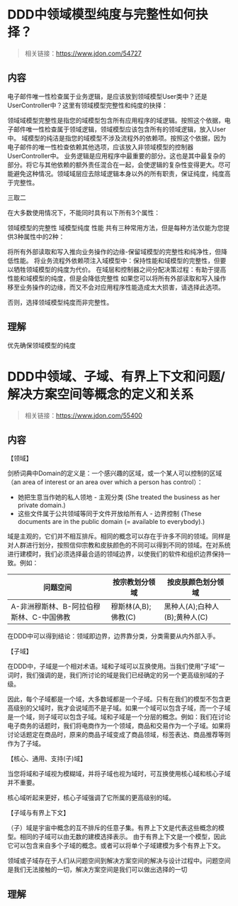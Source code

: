 # DDD中领域模型纯度与完整性如何抉择？
> 相关链接：https://www.jdon.com/54727
## 内容

电子邮件唯一性检查属于业务逻辑，是应该放到领域模型User类中？还是UserController中？这里有领域模型完整性和纯度的抉择：

领域域模型完整性是指您的域模型包含所有应用程序的域逻辑。按照这个依据，电子邮件唯一性检查属于领域逻辑，领域模型应该包含所有的领域逻辑，放入User中。
域模型的纯洁是指您的域模型不涉及流程外的依赖项。按照这个依据，因为电子邮件的唯一性检查依赖其他选项，应该放入非领域模型的控制器UserController中。
业务逻辑是应用程序中最重要的部分。这也是其中最复杂的部分。将它与其他依赖的额外责任混合在一起，会使逻辑的复杂性变得更大。尽可能避免这种情况。领域域层应去除域逻辑本身以外的所有职责，保证纯度，纯度高于完整性。

三取二

在大多数使用情况下，不能同时具有以下所有3个属性：

领域模型的完整性
域模型纯度
性能
共有三种常用方法，但是每种方法仅能为您提供3种属性中的2种：

将所有外部读取和写入推向业务操作的边缘-保留域模型的完整性和纯净性，但降低性能。
将业务流程外依赖项注入域模型中：保持性能和域模型的完整性，但要以牺牲领域模型的纯度为代价。
在域层和控制器之间分配决策过程：有助于提高性能和域模型的纯度，但是会降低完整性
如果您可以将所有外部读取和写入操作移至业务操作的边缘，而又不会对应用程序性能造成太大损害，请选择此选项。

否则，选择领域模型纯度而非完整性。

## 理解

优先确保领域模型的纯度

# DDD中领域、子域、有界上下文和问题/解决方案空间等概念的定义和关系
> 相关链接：https://www.jdon.com/55400

## 内容

【领域】

剑桥词典中Domain的定义是：一个感兴趣的区域，或一个某人可以控制的区域（an area of interest or an area over which a person has control）：
- 她把生意当作她的私人领地 - 主观分类 (She treated the business as her private domain.)
- 这些文件属于公共领域等同于文件开放给所有人 - 边界控制 (These documents are in the public domain (= available to everybody).)

域是主观的，它们并不相互排斥。相同的概念可以存在于许多不同的领域。同样是对人群进行划分，按照信仰宗教和皮肤颜色的不同可以得到不同的领域。在对系统进行建模时，我们必须选择最合适的领域边界，以使我们的软件和组织边界保持一致。例如：

|问题空间|按宗教划分领域|按皮肤颜色划分领域|
|---|---|---|
|A-非洲穆斯林、B-阿拉伯穆斯林、C-中国佛教|穆斯林(A,B);佛教(C)|黑种人(A);白种人(B);黄种人(C)|

在DDD中可以得到结论：领域即边界，边界靠分类，分类需要从内外部入手。

【子域】

在DDD中，子域是一个相对术语。域和子域可以互换使用。当我们使用“子域”一词时，我们强调的是，我们所讨论的域是我们已经确定的另一个更高级别域的子级。

因此，每个子域都是一个域，大多数域都是一个子域。只有在我们的模型不包含更高级别的父域时，我才会说域而不是子域。如果一个域可以包含子域，而一个子域是一个域，则子域可以包含子域。域和子域是一个分层的概念。例如：我们在讨论电子商务的话题时，我们将电商作为一个领域，商品和交易作为一个子域。如果将讨论话题定在商品时，原来的商品子域变成了商品领域，标签表达、商品推荐等则作为了子域。

【核心、通用、支持(子)域】

当您将域和子域视为模糊域，并将子域也视为域时，可互换使用核心域和核心子域并不重要。

核心域听起来更好，核心子域强调了它所属的更高级别的域。

【子域与有界上下文】

（子）域是宇宙中概念的互不排斥的任意子集。有界上下文是代表这些概念的模型。相同的子域可以由无数的建模选择表示。
由于有界上下文是一个模型，因此它可以包含来自多个子域的概念。或者可以将单个子域建模为多个有界上下文。

领域或子域存在于人们从问题空间到解决方案空间的解决与设计过程中。问题空间是我们无法接触的一切，解决方案空间是我们可以做出选择的一切


## 理解
